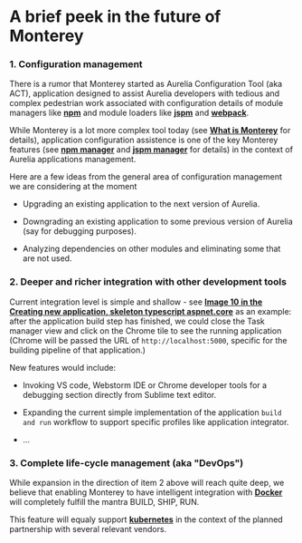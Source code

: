 # A brief peek in the future of Monterey

### 1. Configuration management
There is a rumor that Monterey started as Aurelia Configuration Tool (aka ACT), application designed to assist Aurelia developers with tedious and complex pedestrian work associated with configuration details of module managers like **[npm](https://www.npmjs.com/)** and module loaders like **[jspm](http://jspm.io/)** and **[webpack](http://webpack.github.io/docs/)**.

While Monterey is a lot more complex tool today (see **[What is Monterey](../introduction/what_is_monterey.html)** for details), application configuration assistence is one of the key Monterey features (see **[npm manager](../features/npm_manager.html)** and **[jspm manager](../features/jspm_manager.html)** for details) in the context of Aurelia applications management.

Here are a few ideas from the general area of configuration management we are considering at the moment

- Upgrading an existing application to the next version of Aurelia.

- Downgrading an existing application to some previous version of Aurelia (say for debugging purposes).

- Analyzing dependencies on other modules and eliminating some that are not used.

### 2. Deeper and richer integration with other development tools
Current integration level is simple and shallow - see **[Image 10 in the Creating new application, skeleton typescript aspnet.core](../creating_new_application/skeleton-typescript-aspnetcore.html)** as an example: after the application build step has finished, we could close the Task manager view and click on the Chrome tile to see the running application (Chrome will be passed the URL of `http://localhost:5000`, specific for the building pipeline of that application.)

New features would include:

- Invoking VS code, Webstorm IDE or Chrome developer tools for a debugging section directly from Sublime text editor.

- Expanding the current simple implementation of the application `build and run` workflow to support specific profiles like application integrator.

- ...

### 3. Complete life-cycle management (aka "DevOps")

While expansion in the direction of item 2 above will reach quite deep, we believe that enabling Monterey to have intelligent integration with **[Docker](https://www.docker.com/)** will completely fulfill the mantra BUILD, SHIP, RUN. 

This feature will equaly support **[kubernetes](http://kubernetes.io/)** in the context of the planned partnership with several relevant vendors.



